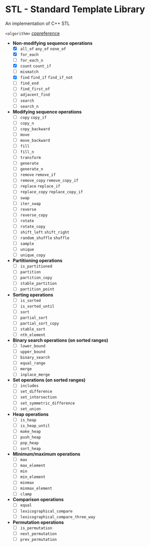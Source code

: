 # STL - Standard Template Library
An implementation of C++ STL

`<algorithm>` [cppreference](https://en.cppreference.com/w/cpp/header/algorithm)

- **Non-modifying sequence operations**
  - [x] `all_of` `any_of` `none_of`
  - [x] `for_each`
  - [ ] `for_each_n`
  - [x] `count` `count_if`
  - [ ] `mismatch`
  - [x] `find` `find_if` `find_if_not`
  - [ ] `find_end`
  - [ ] `find_first_of`
  - [ ] `adjacent_find`
  - [ ] `search`
  - [ ] `search_n`
- **Modifying sequence operations**
  - [ ] `copy` `copy_if`
  - [ ] `copy_n`
  - [ ] `copy_backward`
  - [ ] `move`
  - [ ] `move_backward`
  - [ ] `fill`
  - [ ] `fill_n`
  - [ ] `transform`
  - [ ] `generate`
  - [ ] `generate_n`
  - [ ] `remove` `remove_if`
  - [ ] `remove_copy` `remove_copy_if`
  - [ ] `replace` `replace_if`
  - [ ] `replace_copy` `replace_copy_if`
  - [ ] `swap`
  - [ ] `iter_swap`
  - [ ] `reverse`
  - [ ] `reverse_copy`
  - [ ] `rotate`
  - [ ] `rotate_copy`
  - [ ] `shift_left` `shift_right`
  - [ ] `random_shuffle` `shuffle`
  - [ ] `sample`
  - [ ] `unique`
  - [ ] `unique_copy`
- **Partitioning operations**
  - [ ] `is_partitioned`
  - [ ] `partition`
  - [ ] `partition_copy`
  - [ ] `stable_partition`
  - [ ] `partition_point`
- **Sorting operations**
  - [ ] `is_sorted`
  - [ ] `is_sorted_until`
  - [ ] `sort`
  - [ ] `partial_sort`
  - [ ] `partial_sort_copy`
  - [ ] `stable_sort`
  - [ ] `nth_element`
- **Binary search operations (on sorted ranges)**
  - [ ] `lower_bound`
  - [ ] `upper_bound`
  - [ ] `binary_search`
  - [ ] `equal_range`
  - [ ] `merge`
  - [ ] `inplace_merge`
- **Set operations (on sorted ranges)**
  - [ ] `includes`
  - [ ] `set_difference`
  - [ ] `set_intersection`
  - [ ] `set_symmetric_difference`
  - [ ] `set_union`
- **Heap operations**
  - [ ] `is_heap`
  - [ ] `is_heap_until`
  - [ ] `make_heap`
  - [ ] `push_heap`
  - [ ] `pop_heap`
  - [ ] `sort_heap`
- **Minimum/maximum operations**
  - [ ] `max`
  - [ ] `max_element`
  - [ ] `min`
  - [ ] `min_element`
  - [ ] `minmax`
  - [ ] `minmax_element`
  - [ ] `clamp`
- **Comparison operations**
  - [ ] `equal`
  - [ ] `lexicographical_compare`
  - [ ] `lexicographical_compare_three_way`
- **Permutation operations**
  - [ ] `is_permutation`
  - [ ] `next_permutation`
  - [ ] `prev_permutation`
